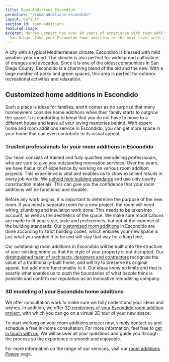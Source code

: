 ```yaml
---
title: Room Additions Escondido
permalink: "/room-additions-escondido"
layout: default
section_id: room-additions
featured-image: 
excerpt: Murray Lampert has over 40 years of experience with room additions in Escondido,
  San Diego. Take your Escondido home addition to the next level with us.
---
```


A city with a typical Mediterranean climate, Escondido is blessed with mild weather year round. The climate is also perfect for widespread cultivation of oranges and avocados. Since it is one of the oldest communities in San Diego County, Escondido is a charming blend of the old and the new. With a large number of parks and green spaces, this area is perfect for outdoor recreational activities and relaxation.

## Customized home additions in Escondido

Such a place is ideas for families, and it comes as no surprise that many homeowners consider home additions when their family starts to outgrow the space. It is comforting to know that you do not have to move to a different house and leave all your loving memories behind. With expert home and room additions service in Escondido, you can get more space in your home that can even contribute to its visual appeal.

<h3>Trusted professionals for your room additions in Escondido</h3>

Our team consists of trained and fully qualified remodeling professionals, who are sure to give you outstanding renovation services. Over the years, we have had a lot of experience by working on various room addition projects. This experience is vital and enables us to show excellent results in every job we do. We <a href="http://murraylampert.com/another-better-business-bureau-torch-award/">uphold high building standards</a> and use only quality construction materials. This can give you the confidence that your room additions will be functional and durable.

Before any work begins, it is important to determine the purpose of the new room. If you need a separate room for a new project, the room will need wiring, plumbing and insulation work done. This needs to be taken into account, as well as the aesthetics of the space. We make sure modifications are made to fit your style, taste and preferences, but not at the expense of the building standards. Our <a href="http://murraylampert.com/san-diego-home-design-services/">customized room additions</a> in Escondido are done according to strict building codes, which ensures your new space is just what you wanted it to be and will stay that way for a long time.

Our outstanding room additions in Escondido will be built onto the structure of your existing home so that the style of your property is not disrupted. Our <a href="http://murraylampert.com/about-murray-lampert-design-build-remodel/">distinguished team of architects, designers and contractors</a> recognize the value of a traditionally-built home, and will try to preserve its original appeal, but add more functionality to it. Our ideas know no limits and that is exactly what enables us to push the boundaries of what people think is possible and confirm our reputation as an innovative remodeling company.
<h3>3D modeling of your Escondido home additions</h3>
We offer consultation work to make sure we fully understand your ideas and wishes. In addition, we offer <a href="http://murraylampert.com/3d-architectural-rendering-services/">3D renderings of your Escondido room addition project</a>, with which you can go on a virtual 3D tour of your new space.

To start working on your room additions project now, simply contact us and schedule a free in-home consultation. For more information, feel free to <a href="http://murraylampert.com/contact/">get in touch with us</a>. We will answer all your questions and guide you through the process so the experience is smooth and enjoyable.

For more information on the range of our services, visit our <a href="http://murraylampert.com/room-additions-poway">room additions Poway</a> page.
